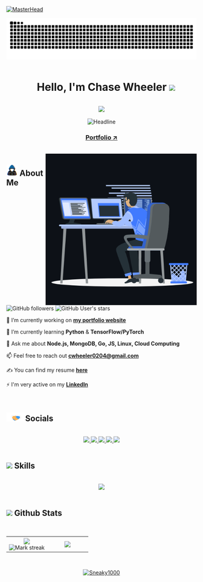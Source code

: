 [![MasterHead](https://i.pinimg.com/originals/77/ca/a3/77caa32884d735d439ade45ba37feaf2.gif)](https://www.chasew.dev)

![Snake animation](https://github.com/Sneaky1000/Sneaky1000/blob/output/github-contribution-grid-snake-dark.svg)

<div align="center" id="user-content-toc">
  <ul align="center">
    <summary align="center"><h1 align="center" style="border-bottom: none !important; display: inline-block">Hello, I'm Chase Wheeler <img src="https://media.giphy.com/media/hvRJCLFzcasrR4ia7z/giphy.gif" width="35"></h1></summary>
  </ul>
</div>

<p align="center">
<img src="https://user-images.githubusercontent.com/73097560/115834477-dbab4500-a447-11eb-908a-139a6edaec5c.gif">
 
<div align=center>
  <img src="https://readme-typing-svg.herokuapp.com?color=%230905F0&font=Audiowide&size=32&center=true&vCenter=true&width=600&height=50&lines=Software+Engineer;AI/ML+Savant;Freelancer;Open-Source+Enthusiast" alt="Headline" />
</div>  
<h3 align="center"><a href="https://www.chasew.dev">Portfolio ↗️</a></h3>

<br>

<img align="right" alt="Coding" width="400" src="chase-coding.gif">

<h2 style="border-bottom: none"><picture><img src="https://github.com/0xAbdulKhalid/0xAbdulKhalid/raw/main/assets/mdImages/about_me.gif" width = 30px></picture> About Me</h2>

![GitHub followers](https://img.shields.io/github/followers/Sneaky1000?style=social) ![GitHub User's stars](https://img.shields.io/github/stars/Sneaky1000?style=social) <img src="https://komarev.com/ghpvc/?username=Sneaky1000" alt="" />

 🔭 I’m currently working on **[my portfolio website](https://www.chasew.dev)**

 🌱 I’m currently learning **Python** & **TensorFlow/PyTorch**

 💬 Ask me about **Node.js, MongoDB, Go, JS, Linux, Cloud Computing**

 📫 Feel free to reach out **cwheeler0204@gmail.com**

 ✍ You can find my resume **[here](https://docs.google.com/document/d/189Ai3SEQI4J9nLQLX20ptTzikIWjyNObieeTx5KHhWo/edit?usp=sharing)**

 ⚡ I'm very active on my **[LinkedIn](https://www.linkedin.com/in/chase-wheeler1000/)**

<br>

## <img src="https://github.com/0xAbdulKhalid/0xAbdulKhalid/raw/main/assets/mdImages/handshake.gif" width=50px>Socials
<br>
<div align="center">
  <a href="https://github.com/Sneaky1000">
    <img src="https://skillicons.dev/icons?i=github" />
  </a>
  <a href="https://www.linkedin.com/in/chase-wheeler1000/">
    <img src="https://skillicons.dev/icons?i=linkedin" />
  </a>
  <a href="https://twitter.com/Sneaky_1000">
    <img src="https://skillicons.dev/icons?i=twitter" />
  </a>
  <a href="https://discord.gg/fJD8DYYj7x">
    <img src="https://skillicons.dev/icons?i=discord" />
  </a>
  <a href="https://stackoverflow.com/users/21484204/chase">
    <img src="https://skillicons.dev/icons?i=stackoverflow" />
  </a>
</div>

<br>

## <img src="https://media2.giphy.com/media/QssGEmpkyEOhBCb7e1/giphy.gif?cid=ecf05e47a0n3gi1bfqntqmob8g9aid1oyj2wr3ds3mg700bl&rid=giphy.gif" width ="25"> Skills
<br>
<div align="center">
  <a style="pointer-events: none" href="">
    <img src="https://skillicons.dev/icons?i=aws,bootstrap,cloudflare,codepen,css,docker,express,figma,firebase,gcp,git,go,graphql,html,js,linux,matlab,mongodb,mysql,netlify,nextjs,nodejs,php,postman,py,pytorch,react,redis,sass,sequelize,tailwind,tensorflow,threejs,ts,vite,vscode,vue,webpack&perline=13" />
  </a>
</div>
          
<br>

## <img src="https://media.giphy.com/media/iY8CRBdQXODJSCERIr/giphy.gif" width="35"> Github Stats
<br>
<p align="center">
<!--- stats (start) -->
<table align="center">
<tr border="none">
<td width="50%" align="center">

  <img align="center" src="https://github-readme-stats-sneaky1000s-projects.vercel.app/api?username=Sneaky1000&theme=blue_navy&show_icons=true&count_private=true" />

  <br>

  <img  title="Streak Stats" alt="Mark streak" src="https://github-readme-streak-stats.herokuapp.com/?user=Sneaky1000&theme=blue_navy&hide_border=false" /> 
</td>

<td width="50%" align="center">
  <img  align="center"  src="https://github-readme-stats.anuraghazra1.vercel.app/api/top-langs/?username=Sneaky1000&theme=tokyonight&hide_border=false&no-bg=true&no-frame=true&langs_count=10"/>
  </td>
</tr>
</table>
<!--- stats (end) -->

<br>

<!--- trophy (start) -->
<p align="center"> <a style="pointer-events: none" href=""><img src="https://github-profile-trophy.vercel.app/?username=Sneaky1000&layout=compact&theme=tokyonight&column=5&row=1&margin-w=15&margin-h=15" alt="Sneaky1000" /></a> </p>
</p>        
<!--- trophy (end) -->
<!--- stats (end) -->
